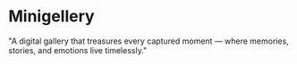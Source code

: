 # Minigellery
"A digital gallery that treasures every captured moment — where memories, stories, and emotions live timelessly."
